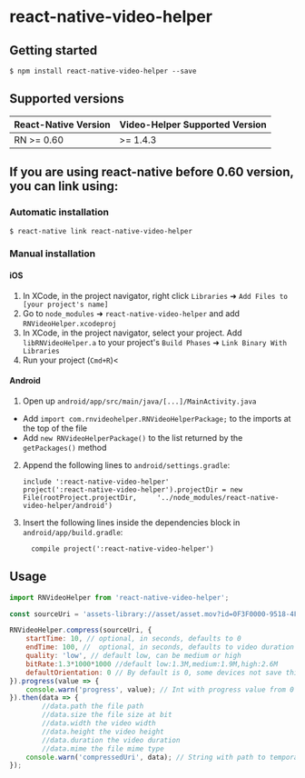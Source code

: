 
# react-native-video-helper

## Getting started

`$ npm install react-native-video-helper --save`

## Supported versions

| React-Native Version  | Video-Helper Supported Version  |
|---|---|
| RN >= 0.60 | >= 1.4.3  |

## If you are using react-native before 0.60 version, you can link using:

### Automatic installation

`$ react-native link react-native-video-helper`

### Manual installation

#### iOS

1. In XCode, in the project navigator, right click `Libraries` ➜ `Add Files to [your project's name]`
2. Go to `node_modules` ➜ `react-native-video-helper` and add `RNVideoHelper.xcodeproj`
3. In XCode, in the project navigator, select your project. Add `libRNVideoHelper.a` to your project's `Build Phases` ➜ `Link Binary With Libraries`
4. Run your project (`Cmd+R`)<

#### Android

1. Open up `android/app/src/main/java/[...]/MainActivity.java`
  - Add `import com.rnvideohelper.RNVideoHelperPackage;` to the imports at the top of the file
  - Add `new RNVideoHelperPackage()` to the list returned by the `getPackages()` method
2. Append the following lines to `android/settings.gradle`:
  	```
  	include ':react-native-video-helper'
  	project(':react-native-video-helper').projectDir = new File(rootProject.projectDir, 	'../node_modules/react-native-video-helper/android')
  	```
3. Insert the following lines inside the dependencies block in `android/app/build.gradle`:
  	```
      compile project(':react-native-video-helper')
  	```

## Usage
```javascript
import RNVideoHelper from 'react-native-video-helper';

const sourceUri = 'assets-library://asset/asset.mov?id=0F3F0000-9518-4F32-B389-7117F4C2B069&ext=mov';

RNVideoHelper.compress(sourceUri, {
	startTime: 10, // optional, in seconds, defaults to 0
	endTime: 100, //  optional, in seconds, defaults to video duration
	quality: 'low', // default low, can be medium or high
	bitRate:1.3*1000*1000 //default low:1.3M,medium:1.9M,high:2.6M
	defaultOrientation: 0 // By default is 0, some devices not save this property in metadata. Can be between 0 - 360
}).progress(value => {
	console.warn('progress', value); // Int with progress value from 0 to 1
}).then(data => {
        //data.path the file path
        //data.size the file size at bit
        //data.width the video width
        //data.height the video height
        //data.duration the video duration
        //data.mime the file mime type
	console.warn('compressedUri', data); // String with path to temporary compressed video
});
```
  
